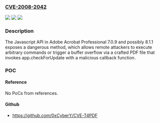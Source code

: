 ### [CVE-2008-2042](https://cve.mitre.org/cgi-bin/cvename.cgi?name=CVE-2008-2042)
![](https://img.shields.io/static/v1?label=Product&message=n%2Fa&color=blue)
![](https://img.shields.io/static/v1?label=Version&message=n%2Fa&color=blue)
![](https://img.shields.io/static/v1?label=Vulnerability&message=n%2Fa&color=brighgreen)

### Description

The Javascript API in Adobe Acrobat Professional 7.0.9 and possibly 8.1.1 exposes a dangerous method, which allows remote attackers to execute arbitrary commands or trigger a buffer overflow via a crafted PDF file that invokes app.checkForUpdate with a malicious callback function.

### POC

#### Reference
No PoCs from references.

#### Github
- https://github.com/0xCyberY/CVE-T4PDF

